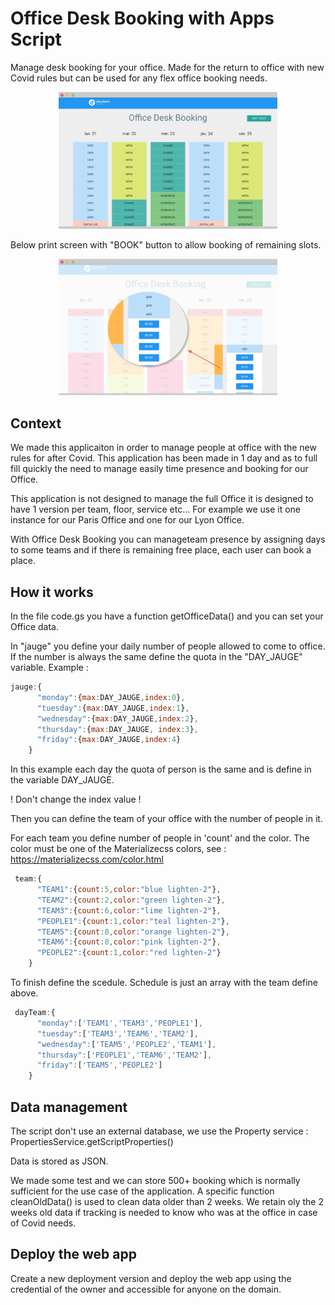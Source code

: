 # Office Desk Booking with Apps Script
Manage desk booking for your office. Made for the return to office with new Covid rules but can be used for any flex office booking needs.
<p align="center">
  <img src="https://github.com/devoteam-g-cloud/Office-Desk-Booking-with-Apps-Script/blob/main/img/screen_office_booking.png?raw=true" width="350" title="hover text">
</p>

Below print screen with "BOOK" button to allow booking of remaining slots.
<p align="center">
  <img src="https://github.com/devoteam-g-cloud/Office-Desk-Booking-with-Apps-Script/blob/main/img/screen_office_booking2.png?raw=true" width="350" title="hover text">
</p>

## Context
We made this applicaiton in order to manage people at office with the new rules for after Covid. This application has been made in 1 day and as to full fill quickly the need to manage easily time presence and booking for our Office.

This application is not designed to manage the full Office it is designed to have 1 version per team, floor, service etc... For example we use it one instance for our Paris Office and one for our Lyon Office.

With Office Desk Booking you can manageteam presence by assigning days to some teams and if there is remaining free place, each user can book a place.

## How it works
In the file code.gs you have a function getOfficeData() and you can set your Office data.

In "jauge" you define your daily number of people allowed to come to office. If the number is always the same define the quota in the "DAY_JAUGE" variable.
Example :
```javascript
jauge:{
      "monday":{max:DAY_JAUGE,index:0},
      "tuesday":{max:DAY_JAUGE,index:1},
      "wednesday":{max:DAY_JAUGE,index:2},
      "thursday":{max:DAY_JAUGE, index:3},
      "friday":{max:DAY_JAUGE,index:4}
    }
```
In this example each day the quota of person is the same and is define in the variable DAY_JAUGE.

! Don't change the index value !

Then you can define the team of your office with the number of people in it.

For each team you define number of people in 'count' and the color. The color must be one of the Materializecss colors, see : https://materializecss.com/color.html
```javascript
 team:{
      "TEAM1":{count:5,color:"blue lighten-2"},
      "TEAM2":{count:2,color:"green lighten-2"},
      "TEAM3":{count:6,color:"lime lighten-2"},
      "PEOPLE1":{count:1,color:"teal lighten-2"},
      "TEAM5":{count:8,color:"orange lighten-2"},
      "TEAM6":{count:8,color:"pink lighten-2"},
      "PEOPLE2":{count:1,color:"red lighten-2"}
    }
```

To finish define the scedule.
Schedule is just an array with the team define above.
```javascript
 dayTeam:{
      "monday":['TEAM1','TEAM3','PEOPLE1'],
      "tuesday":['TEAM3','TEAM6','TEAM2'],
      "wednesday":['TEAM5','PEOPLE2','TEAM1'],
      "thursday":['PEOPLE1','TEAM6','TEAM2'],
      "friday":['TEAM5','PEOPLE2']
    }
```
 
## Data management
The script don't use an external database, we use the Property service : PropertiesService.getScriptProperties()

Data is stored as JSON.

We made some test and we can store 500+ booking which is normally sufficient for the use case of the application. A specific function cleanOldData() is used to clean data older than 2 weeks. We retain oly the 2 weeks old data if tracking is needed to know who was at the office in case of Covid needs.

## Deploy the web app
Create a new deployment version and deploy the web app using the credential of the owner and accessible for anyone on the domain.

